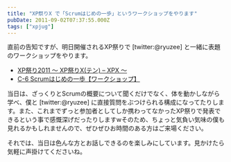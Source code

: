 ```yaml
---
title: "XP祭りX で「Scrumはじめの一歩」というワークショップをやります"
pubDate: 2011-09-02T07:37:55.000Z
tags: ["xpjug"]
---
```


直前の告知ですが、明日開催されるXP祭りで [twitter:@ryuzee] と一緒に表題のワークショップをやります。

- [XP祭り2011 〜 XP祭りX(テン) &ndash; XPX 〜](http://xpjug.com/xpx/)
- [C-6 Scrumはじめの一歩【ワークショップ】](http://xpjug.com/xpx-contents-c6/)

当日は、ざっくりとScrumの概要について聞くだけでなく、体を動かしながら学べ、僕と [twitter:@ryuzee] に直接質問をぶつけられる構成になってたりします。また、これまでずっと参加者としてしか携わってなかったXP祭りで発表できるという事で感慨深げだったりしますwそのため、ちょっと気負い気味の僕も見れるかもしれませんので、ぜひぜひお時間のある方はご来場ください。

それでは、当日は色んな方とお話しできるのを楽しみにしています。見かけたら気軽に声掛けてくださいね。